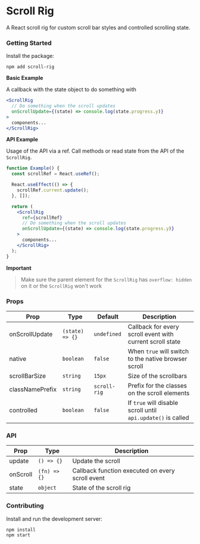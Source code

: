 # Scroll Rig

A React scroll rig for custom scroll bar styles and controlled scrolling state.

### Getting Started

Install the package:

```shell
npm add scroll-rig
```

**Basic Example**

A callback with the state object to do something with

```jsx
<ScrollRig
  // Do something when the scroll updates
  onScrollUpdate={(state) => console.log(state.progress.y)}
>
  components...
</ScrollRig>
```

**API Example**

Usage of the API via a ref. Call methods or read state from the API of the `ScrollRig`.

```jsx
function Example() {
  const scrollRef = React.useRef();

  React.useEffect(() => {
    scrollRef.current.update();
  }, []);

  return (
    <ScrollRig
      ref={scrollRef}
      // Do something when the scroll updates
      onScrollUpdate={(state) => console.log(state.progress.y)}
    >
      components...
    </ScrollRig>
  );
}
```

**Important**

>Make sure the parent element for the `ScrollRig` has `overflow: hidden` on it or the `ScrollRig` won't work

### Props

| Prop | Type | Default | Description |
| --- | --- | --- | --- |
| onScrollUpdate | `(state) => {}` | `undefined` | Callback for every scroll event with current scroll state |
| native | `boolean` | `false` | When `true` will switch to the native browser scroll |
| scrollBarSize | `string` | `15px` | Size of the scrollbars |
| classNamePrefix | `string` | `scroll-rig` | Prefix for the classes on the scroll elements |
| controlled | `boolean` | `false` | If `true` will disable scroll until `api.update()` is called |

### API

| Prop | Type | Description |
| --- | --- | --- |
| update | `() => {}` | Update the scroll |
| onScroll | `(fn) => {}` | Callback function executed on every scroll event |
| state | `object` | State of the scroll rig |

### Contributing

Install and run the development server:

```shell
npm install
npm start
```
